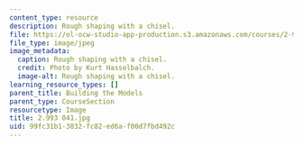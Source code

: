 ```yaml
---
content_type: resource
description: Rough shaping with a chisel.
file: https://ol-ocw-studio-app-production.s3.amazonaws.com/courses/2-993-special-topics-in-mechanical-engineering-the-art-and-science-of-boat-design-january-iap-2007/99fc31b13032fc82ed6af00d7fbd492c_2993041.jpg
file_type: image/jpeg
image_metadata:
  caption: Rough shaping with a chisel.
  credit: Photo by Kurt Hasselbalch.
  image-alt: Rough shaping with a chisel.
learning_resource_types: []
parent_title: Building the Models
parent_type: CourseSection
resourcetype: Image
title: 2.993 041.jpg
uid: 99fc31b1-3032-fc82-ed6a-f00d7fbd492c
---
```

